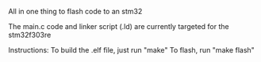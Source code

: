 All in one thing to flash code to an stm32

The main.c code and linker script (.ld) are currently targeted for the stm32f303re

Instructions:
To build the .elf file, just run "make"
To flash, run "make flash"